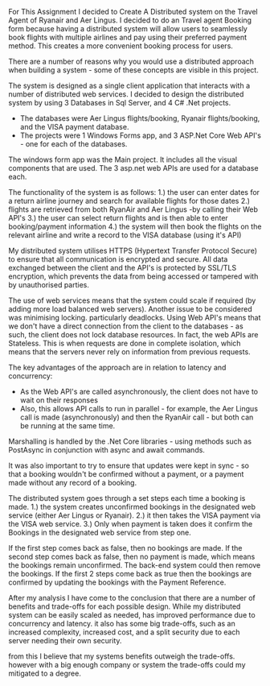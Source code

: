 For This Assignment I decided to Create A Distributed system on the Travel Agent of Ryanair and Aer Lingus. I decided to do an Travel agent Booking form because having a distributed system will allow users to seamlessly book flights with multiple airlines and pay using their preferred payment method. 
This creates a more convenient booking process for users.

There are a number of reasons why you would use a distributed approach when building a system - some of these concepts are visible in this project. 

The system is designed as a single client application that interacts with a number of distributed web services. I decided to design the distributed system by using 3 Databases in Sql Server, and 4 C# .Net projects. 
- The databases were Aer Lingus flights/booking, Ryanair flights/booking, and the VISA payment database. 
- The projects were 1 Windows Forms app, and 3 ASP.Net Core Web API's - one for each of the databases.

The windows form app was the Main project. It includes all the visual components that are used.
The 3 asp.net web APIs are used for a database each. 

The functionality of the system is as follows:
1.) the user can enter dates for a return airline journey and search for available flights for those dates
2.) flights are retrieved from both RyanAir and Aer Lingus -by calling their Web API's
3.) the user can select return flights and is then able to enter booking/payment information
4.) the system will then book the flights on the relevant airline and write a record to the VISA database (using it's API)

My distributed system utilises HTTPS (Hypertext Transfer Protocol Secure) to ensure that all communication is encrypted and secure. 
All data exchanged between the client and the API's is protected by SSL/TLS encryption, which prevents the data from being accessed or tampered with by unauthorised parties.

The use of web services means that the system could scale if required (by adding more load balanced web servers). Another issue to be considered was minimising locking. particularly deadlocks. Using Web API's means that we don't have a direct connection from the client to the databases - as such, the client does not lock database resources. In fact, the web APIs are Stateless. This is when requests are done in complete isolation, which means that the servers never rely on information from previous requests.

The key advantages of the approach are in relation to latency and concurrency:
- As the Web API's are called asynchronously, the client does not have to wait on their responses
- Also, this allows API calls to run in parallel - for example, the Aer Lingus call is made (asynchronously) and then the RyanAir call - but both can be running at the same time.

Marshalling is handled by the .Net Core libraries - using methods such as PostAsync in conjunction with async and await commands.

It was also important to try to ensure that updates were kept in sync - so that a booking wouldn't be confirmed without a payment, or a payment made without any record of a booking.

The distributed system goes through a set steps each time a booking is made.
1.) the system creates unconfirmed bookings in the designated web service (either Aer Lingus or Ryanair).
2.) it then takes the VISA payment via the VISA web service.
3.) Only when payment is taken does it confirm the Bookings in the designated web service from step one.

If the first step comes back as false, then no bookings are made.
If the second step comes back as false, then no payment is made, which means the bookings remain unconfirmed. The back-end system could then remove the bookings.
If the first 2 steps come back as true then the bookings are confirmed by updating the bookings with the Payment Reference.

After my analysis I have come to the conclusion that there are a number of benefits and trade-offs for each possible design. 
While my distributed system can be easily scaled as needed, has improved performance due to concurrency and latency. it also has some big trade-offs, such as
an increased complexity, increased cost, and a split security due to each server needing their own security.

from this I believe that my systems benefits outweigh the trade-offs. however with a big enough company or system the trade-offs could my mitigated to a degree.

